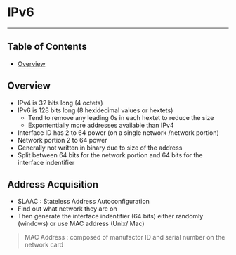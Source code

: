 # IPv6

- - - -

## Table of Contents

* [Overview](https://github.com/Sam-Ballantyne/DevNotes/blob/main/Networks/IPv6.md#overview)

## Overview

* IPv4 is 32 bits long (4 octets)
* IPv6 is 128 bits long (8 hexidecimal values or hextets)
  * Tend to remove any leading 0s in each hextet to reduce the size
  * Expontentially more addresses available than IPv4
* Interface ID has 2 to 64 power (on a single network /network portion)
* Network portion  2 to 64 power 
* Generally not written in binary due to size of the address
* Split between 64 bits for the network portion and 64 bits for the interface indentifier

## Address Acquisition

* SLAAC : Stateless Address Autoconfiguration
* Find out what network they are on
* Then generate the interface indentifier (64 bits) either randomly (windows) or use MAC address (Unix/ Mac)

> MAC Address : composed of manufactor ID and serial number on the network card
